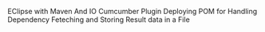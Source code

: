 EClipse with Maven And IO Cumcumber Plugin Deploying POM for Handling Dependency Feteching and Storing Result data in a File
